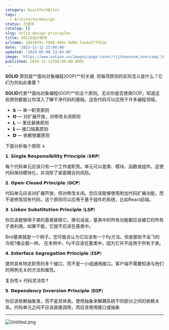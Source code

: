```yaml
---
category: QuickTechBites
tags:
  - ArchitectureDesign
status: 已发布
catalog: []
slug: solid-design-principles
title: SOLID设计原则
urlname: 2d810f8c-f950-406c-8d0b-faa4a27fd21b
date: '2023-11-12 23:08:00'
updated: '2024-05-08 23:04:00'
image: 'https://www.notion.so/images/page-cover/rijksmuseum_avercamp_1620.jpg'
published: 2019-11-12T08:00:00.000Z
---
```


**SOLID** 原则是**面向对象编程(OOP)**的关键. 但每项原则的实际含义是什么？它们为何如此重要？


**SOLID**代表**面向对象编程(OOP)**的五个原则。无论你是否使用OOP，知道这些原则都能让你深入了解干净代码的基础，这些代码可以应用于许多编程领域。

- 𝗦 — 单一职责原则
- 𝗢 — 对扩展开放，对修改关闭原则
- 𝗟 — 里氏替换原则
- 𝗜 — 接口隔离原则
- 𝗗 — 依赖倒置原则

下面分析每个原则 ↓


𝟭. 𝗦𝗶𝗻𝗴𝗹𝗲 𝗥𝗲𝘀𝗽𝗼𝗻𝘀𝗶𝗯𝗶𝗹𝗶𝘁𝘆 𝗣𝗿𝗶𝗻𝗰𝗶𝗽𝗹𝗲 (𝗦𝗥𝗣)


每个代码单元应该只有一个工作或职责。单元可以是类、模块、函数或组件。这使代码保持模块化，并消除了紧密耦合的风险。


𝟮. 𝗢𝗽𝗲𝗻-𝗖𝗹𝗼𝘀𝗲𝗱 𝗣𝗿𝗶𝗻𝗰𝗶𝗽𝗹𝗲 (𝗢𝗖𝗣)


代码单元应该对扩展开放，但对修改关闭。您应该能够使用附加代码扩展功能，而不是修改现有代码。这个原则可以应用于基于组件的系统，比如React前端。


𝟯. 𝗟𝗶𝘀𝗸𝗼𝘃 𝗦𝘂𝗯𝘀𝘁𝗶𝘁𝘂𝘁𝗶𝗼𝗻 𝗣𝗿𝗶𝗻𝗰𝗶𝗽𝗹𝗲 (𝗟𝗦𝗣)


你应该能够用子类的基类替换它。换句话说，基类中的所有功能都应该被它的所有子类利用。如果不能，它就不应该在基类中。


Bird基类就是一个例子。您可能会认为它应该有一个fly方法。但是那些不会飞的鸟呢?像企鹅一样。
在本例中，fly不应该在基类中，因为它并不适用于所有子类。


𝟰. 𝗜𝗻𝘁𝗲𝗿𝗳𝗮𝗰𝗲 𝗦𝗲𝗴𝗿𝗲𝗴𝗮𝘁𝗶𝗼𝗻 𝗣𝗿𝗶𝗻𝗰𝗶𝗽𝗹𝗲 (𝗜𝗦𝗣)


提供具有特定职责的多个接口，而不是一小组通用接口。客户端不需要知道与他们的用例无关的方法和属性。


复杂性↓
代码灵活性↑


𝟱. 𝗗𝗲𝗽𝗲𝗻𝗱𝗲𝗻𝗰𝘆 𝗜𝗻𝘃𝗲𝗿𝘀𝗶𝗼𝗻 𝗣𝗿𝗶𝗻𝗰𝗶𝗽𝗹𝗲 (𝗗𝗜𝗣)


你应该依赖抽象类，而不是具体类。使用抽象来解耦系统不同部分之间的依赖关系。代码单元之间不应该直接调用，而应该使用接口或抽象


---


![Untitled.png](https://prod-files-secure.s3.us-west-2.amazonaws.com/5d24fe63-e567-4804-86f9-9fdc62e13082/6fc4afd3-478b-4aaf-9884-0a3f8e406a71/Untitled.png?X-Amz-Algorithm=AWS4-HMAC-SHA256&X-Amz-Content-Sha256=UNSIGNED-PAYLOAD&X-Amz-Credential=ASIAZI2LB466ZYNV2QU3%2F20250418%2Fus-west-2%2Fs3%2Faws4_request&X-Amz-Date=20250418T213459Z&X-Amz-Expires=3600&X-Amz-Security-Token=IQoJb3JpZ2luX2VjEPX%2F%2F%2F%2F%2F%2F%2F%2F%2F%2FwEaCXVzLXdlc3QtMiJIMEYCIQCNPAulDP988tARXZ2keZPkrEyp%2F5KruE5JGLj87WCq5wIhAKEYx5Eq4B7MsmvYoX5OWs3IWkt5%2B1u6%2BxSMG98B3A%2F6Kv8DCH4QABoMNjM3NDIzMTgzODA1Igxzjf4YayJdAb2fCmMq3ANM07rH41hAIHk2eIPIoxb7C5w3ZjYSxY6Rnkey4iR44d8rtxWL7fhiQsidiKABXWvC%2BrJfIHEkraEQsjxFdIDRzcPJwmNIcDsuyQxUtwWdDo8lo7XU9QSS0yGo4aa4INZFuJTS9voCpiHlOHqdQJl4Q%2BxERf4Dk3IhtXH9uxxmr7UtmK4lUistrM9Ou4Yn6v7PtBapth2WzdG3Saq55TGF0Sue%2Ba0RmvmGA59OaVK7w4bXkhrGP3eZ5TnQDznu5jp4P5LXnaeuPBWhTcLOcqjUBeIkejE12kKfEuqII9xJRK4GSj1R9qV02eKrJyNTgEdXGZcbpxL32s2BtCYwuG70rL8uOJ%2FDzFZSeGUrMX71eeWfQSDSNKh7tKZ552q%2BZPFEoeVLD8Uf52yQLZP%2FX%2Bb%2FWtyHUQ5SVtzwoyJiSCmva760UVYGpVI3huzPaDK%2BJ6hsP1qZA5ZkvSoVdrLBd5yLEsNlcvL0Gvkx30%2BmRAG7LJC%2BE0QVpAOadG1pOx2LJDyuB4tSuRpfD5uJiNhKt%2FVBkPqQU4TK%2BGcC8IPq5Foemk2x6VkWk8hre5FuBPFWcF5XtizCykIpw4wEvFMBDQImS3DnC3mC1MxYv7C%2FPsSooHTCFNLq45gsMRQYJDDj%2FIrABjqkAf7VO8pxMIfsfLVyIQDVVqLDxS0Owz1EyBwSCEa49O8kCoUIL7SjgFQuCn6Ivm2Gn3uVBLPsh%2BICtmkxysvqBpqQ1PTL%2FRYm5yuB0I2DUpK8Vp5hAB0mmTtpghO9RjqG7DPMHHu07fkUEfeu8Nw7mWSgdR3xJhK1Ua3cialXu3%2FnSQW5ojKRI%2FKESs55%2Fh4gLLm%2B2fcjQy32gB4%2B42FmSOcaQ94O&X-Amz-Signature=9c81a398607fd9f23ad1a2cdd9a6c03ac590988e88ecc291d73ffc1b9c2e723a&X-Amz-SignedHeaders=host&x-id=GetObject)

